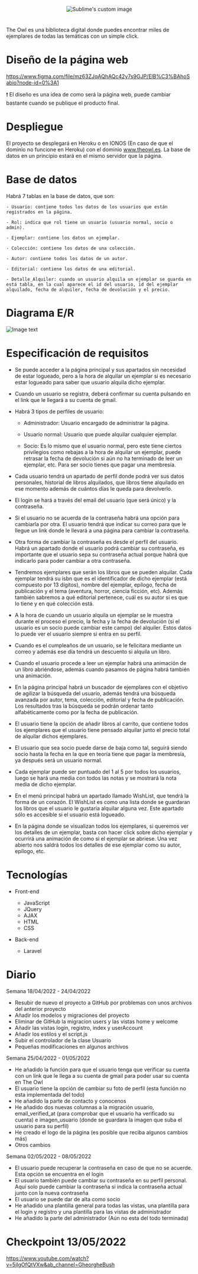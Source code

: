 <p align="center">
  <img src="https://github.com/GheorgheBci/TheOwl/blob/master/buho.svg" alt="Sublime's custom image"/>
</p>

# 

The Owl es una biblioteca digital donde puedes encontrar miles de ejemplares de todas las temáticas con un simple click. 

# Diseño de la página web 

https://www.figma.com/file/mz63ZJqAQhAQc42y7s9GJP/ElB%C3%BAhoSabio?node-id=0%3A1

:exclamation: El diseño es una idea de como será la página web, puede cambiar bastante cuando se publique el producto final.

# Despliegue

El proyecto se desplegará en Heroku o en IONOS (En caso de que el dominio no funcione en Heroku) con el dominio www.theowl.es. La base de datos en un principio estará en el mismo servidor que la página.

# Base de datos

Habrá 7 tablas en la base de datos, que son:

	- Usuario: contiene todos los datos de los usuarios que están registrados en la página.
	
	- Rol: indica que rol tiene un usuario (usuario normal, socio o admin).
	
	- Ejemplar: contiene los datos un ejemplar.
	
	- Colección: contiene los datos de una colección.
	
	- Autor: contiene todos los datos de un autor.
	
	- Editorial: contiene los datos de una editorial.
	
	- Detalle_Alquiler: cuando un usuario alquila un ejemplar se guarda en está tabla, en la cual aparece el id del usuario, id del ejemplar alquilado, fecha de alquiler, fecha de devolución y el precio.
	
# Diagrama E/R 
	
![Image text](https://github.com/GheorgheBci/TheOwl/blob/master/TheOwl.drawio.svg)

# Especificación de requisitos 

- Se puede acceder a la página principal y sus apartados sin necesidad de estar logueado, pero a la hora de alquilar un ejemplar si es necesario estar logueado para saber que usuario alquila dicho ejemplar.

- Cuando un usuario se registra, deberá confirmar su cuenta pulsando en el link que le llegará a su cuenta de gmail.

- Habrá 3 tipos de perfiles de usuario:

	- Administrador: Usuario encargado de administrar la página.

	- Usuario normal: Usuario que puede alquilar cualquier ejemplar.

	- Socio: Es lo mismo que el usuario normal, pero este tiene ciertos privilegios como rebajas a la hora de alquilar un ejemplar, puede retrasar la fecha de 	       devolución si aún no ha terminado de leer un ejemplar, etc. Para ser socio tienes que pagar una membresía.

- Cada usuario tendrá un apartado de perfil donde podrá ver sus datos personales, historial de libros alquilados, que libros tiene alquilado en ese momento además de cuántos días le queda para devolverlo.

- El login se hará a través del email del usuario (que será único) y la contraseña.

- Si el usuario no se acuerda de la contraseña habrá una opción para cambiarla por otra. El usuario tendrá que indicar su correo para que le llegue un link donde le llevará a una página para cambiar la contraseña.

- Otra forma de cambiar la contraseña es desde el perfil del usuario. Habrá un apartado donde el usuario podrá cambiar su contraseña, es importante que el usuario sepa su contraseña actual porque habrá que indicarlo para poder cambiar a otra contraseña.

- Tendremos ejemplares que serán los libros que se pueden alquilar. Cada ejemplar tendrá su isbn que es el identificador de dicho ejemplar (está compuesto por 13 dígitos), nombre del ejemplar, epílogo, fecha de publicación y el tema (aventura, horror, ciencia ficción, etc). Además también sabremos a qué editorial pertenece, cuál es su autor si es que lo tiene y en qué colección está.

- A la hora de cuando un usuario alquila un ejemplar se le muestra durante el proceso el precio, la fecha y la fecha de devolución (si el usuario es un socio puede cambiar este campo) del alquiler. Estos datos lo puede ver el usuario siempre si entra en su perfil.

- Cuando es el cumpleaños de un usuario, se le felicitara mediante un correo y además ese día tendrá un descuento si alquila un libro.

- Cuando el usuario procede a leer un ejemplar habrá una animación de un libro abriéndose, además cuando pasamos de página habrá también una animación.

- En la página principal habrá un buscador de ejemplares con el objetivo de agilizar la búsqueda del usuario, además tendrá una búsqueda avanzada por autor, tema, colección, editorial y fecha de publicación. Los resultados tras la búsqueda se podrán ordenar tanto alfabéticamente como por la fecha de publicación.

- El usuario tiene la opción de añadir libros al carrito, que contiene todos los ejemplares que el usuario tiene pensado alquilar junto el precio total de alquilar dichos ejemplares.

- El usuario que sea socio puede darse de baja como tal, seguirá siendo socio hasta la fecha en la que en teoría tiene que pagar la membresía, ya después será un usuario normal.

- Cada ejemplar puede ser puntuado del 1 al 5 por todos los usuarios, luego se hará una media con todos las notas y se mostrará la nota media de dicho ejemplar.

- En el menú principal habrá un apartado llamado WishList, que tendrá la forma de un corazón. El WishList es como una lista donde se guardaran los libros que el usuario le gustaría alquilar alguna vez. Este apartado sólo es accesible si el usuario está logueado.

- En la página donde se visualizan todos los ejemplares, si queremos ver los detalles de un ejemplar, basta con hacer click sobre dicho ejemplar y ocurrirá una animación de como si el ejemplar se abriese. Una vez abierto nos saldrá todos los detalles de ese ejemplar como su autor, epílogo, etc.

# Tecnologías 

- Front-end
	- JavaScript
	- JQuery 
	- AJAX 
	- HTML 
	- CSS

- Back-end 
	- Laravel

# Diario

Semana 18/04/2022 - 24/04/2022

- Resubir de nuevo el proyecto a GitHub por problemas con unos archivos del anterior proyecto
- Añadir los modelos y migraciones del proyecto
- Eliminar de GitHub la migracion users y las vistas home y welcome
- Añadir las vistas login, registro, index y userAccount
- Añadir los estilos y el script.js
- Subir el controlador de la clase Usuario
- Pequeñas modificaciones en algunos archivos

Semana 25/04/2022 - 01/05/2022

- He añadido la función para que el usuario tenga que verificar su cuenta con un link que le llega a su cuenta de gmail para poder usar su cuenta en The Owl
- El usuario tiene la opción de cambiar su foto de perfil (esta función no esta implementada del todo)
- He añadido la parte de contacto y conocenos
- He añadido dos nuevas columnas a la migración usuario, email_verified_at (para comprobar que el usuario ha verificado su cuenta) e imagen_usuario (donde se guardara la imagen que suba el usuario para su perfil)
- He creado el logo de la página (es posible que reciba algunos cambios más)
- Otros cambios 

Semana 02/05/2022 - 08/05/2022

- El usuario puede recuperar la contraseña en caso de que no se acuerde. Esta opción se encuentra en el login
- El usuario también puede cambiar su contraseña en su perfil personal. Aquí solo puede cambiar la contraseña si indica la contraseña actual junto con la nueva contraseña
- El usuario se puede dar de alta como socio
- He añadido una plantilla general para todas las vistas, una plantilla para el login y registro y una plantilla para las vistas de administrador
- He añadido la parte del administrador (Aún no esta del todo terminada)

# Checkpoint 13/05/2022
https://www.youtube.com/watch?v=5jIgOfQtVXw&ab_channel=GheorgheBush